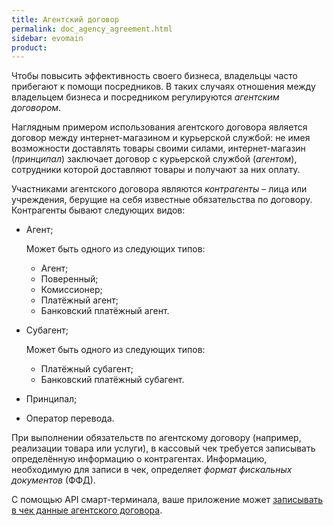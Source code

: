 ```yaml
---
title: Агентский договор
permalink: doc_agency_agreement.html
sidebar: evomain
product:
---
```


Чтобы повысить эффективность своего бизнеса, владельцы часто прибегают к помощи посредников. В таких случаях отношения между владельцем бизнеса и посредником регулируются *агентским договором*.

Наглядным примером использования агентского договора является договор между интернет-магазином и курьерской службой: не имея возможности доставлять товары своими силами, интернет-магазин (*принципал*) заключает договор с курьерской службой (*агентом*), сотрудники которой доставляют товары и получают за них оплату.

Участниками агентского договора являются *контрагенты* – лица или учреждения, берущие на себя известные обязательства по договору. Контрагенты бывают следующих видов:

* Агент;

  Может быть одного из следующих типов:

  * Агент;
  * Поверенный;
  * Комиссионер;
  * Платёжный агент;
  * Банковский платёжный агент.

* Субагент;

  Может быть одного из следующих типов:

  * Платёжный субагент;
  * Банковский платёжный субагент.

* Принципал;
* Оператор перевода.

При выполнении обязательств по агентскому договору (например, реализации товара или услуги), в кассовый чек требуется записывать определённую информацию о контрагентах. Информацию, необходимую для записи в чек, определяет *формат фискальных документов* (ФФД).

С помощью API смарт-терминала, ваше приложение может [записывать в чек данные агентского договора](./doc_java_counterparties.html).
